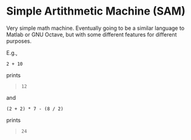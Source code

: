# Simple Artithmetic Machine (SAM)
Very simple math machine. Eventually going to be a similar language to Matlab or GNU Octave, but with some different features for different purposes.

E.g.,

```
2 + 10
```
prints
> `12`

and

```
(2 + 2) * 7 - (8 / 2)
```
prints 
> `24`
